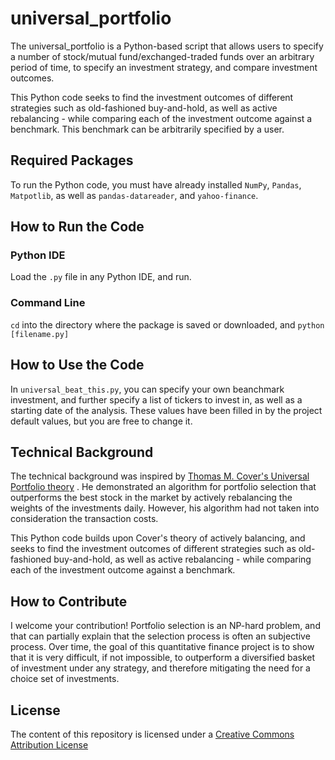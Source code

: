 # universal_portfolio

The universal_portfolio is a Python-based script that allows users to specify a number of stock/mutual fund/exchanged-traded funds over an arbitrary period of time, to specify an investment strategy, and compare investment outcomes. 

This Python code seeks to find the investment outcomes of different strategies such as old-fashioned buy-and-hold, as well as active rebalancing - while comparing each of the investment outcome against a benchmark. This benchmark can be arbitrarily specified by a user.

## Required Packages

To run the Python code, you must have already installed `NumPy`, `Pandas`, `Matpotlib`, as well as `pandas-datareader`, and `yahoo-finance`.

## How to Run the Code

### Python IDE
Load the `.py` file in any Python IDE, and run.

### Command Line
`cd` into the directory where the package is saved or downloaded, and 
`python [filename.py]`

## How to Use the Code

In `universal_beat_this.py`, you can specify your own beanchmark investment, and further specify a list of tickers to invest in, as well as a starting date of the analysis. These values have been filled in by the project default values, but you are free to change it.

## Technical Background

The technical background was inspired by [Thomas M. Cover's Universal Portfolio theory](http://www-isl.stanford.edu/~cover/papers/paper93.pdf) . He demonstrated an algorithm for portfolio selection that outperforms the best stock in the market by actively rebalancing the weights of the investments daily. However, his algorithm had not taken into consideration the transaction costs.

This Python code builds upon Cover's theory of actively balancing, and seeks to find the investment outcomes of different strategies such as old-fashioned buy-and-hold, as well as active rebalancing - while comparing each of the investment outcome against a benchmark.

## How to Contribute

I welcome your contribution! Portfolio selection is an NP-hard problem, and that can partially explain that the selection process is often an subjective process. Over time, the goal of this quantitative finance project is to show that it is very difficult, if not impossible, to outperform a diversified basket of investment under any strategy, and therefore mitigating the need for a choice set of investments.

## License 

The content of this repository is licensed under a
[Creative Commons Attribution License](http://creativecommons.org/licenses/by/3.0/us/)
